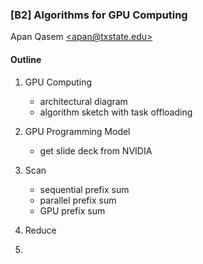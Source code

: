 ### [B2] Algorithms for GPU Computing 
Apan Qasem [\<apan@txstate.edu\>](apan@txstate.edu)

#### Outline 

1. GPU Computing 
    - architectural diagram 
	- algorithm sketch with task offloading 
	
2. GPU Programming Model 
    - get slide deck from NVIDIA 

3. Scan 
    - sequential prefix sum 
    - parallel prefix sum 
    - GPU prefix sum 

4. Reduce 



5. 

